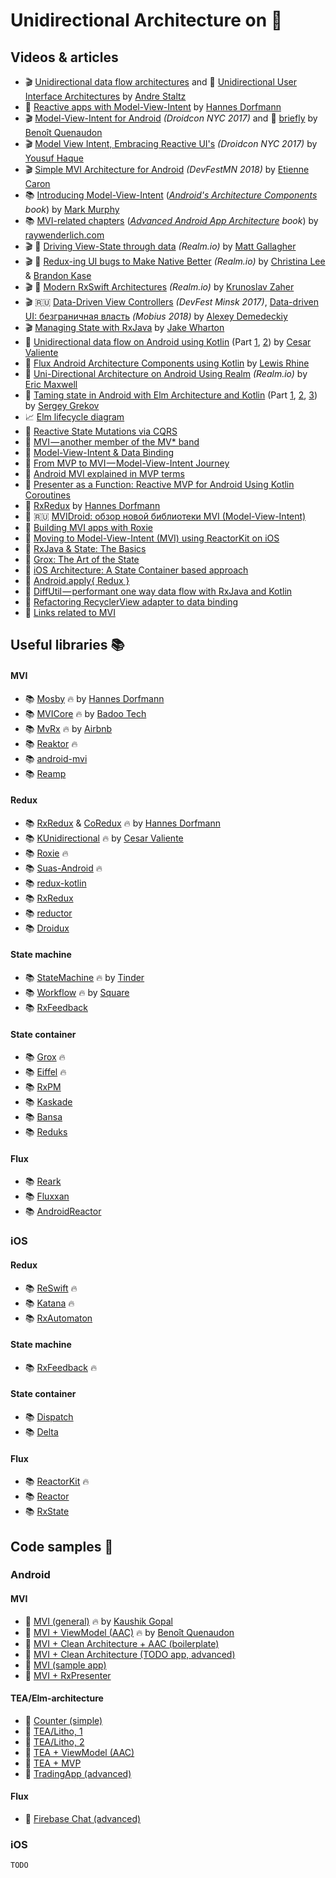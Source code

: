 # Unidirectional Architecture on :iphone:

## Videos & articles

* :clapper: [Unidirectional data flow architectures](https://www.youtube.com/watch?v=1c6XiQsnh_U) and :page_facing_up: [Unidirectional User Interface Architectures](https://staltz.com/unidirectional-user-interface-architectures.html) by [Andre Staltz](https://github.com/staltz)
* :bookmark_tabs: [Reactive apps with Model-View-Intent](http://hannesdorfmann.com/android/mosby3-mvi-1) by [Hannes Dorfmann](https://github.com/sockeqwe)
* :clapper: [Model-View-Intent for Android](https://www.youtube.com/watch?v=PXBXcHQeDLE) _(Droidcon NYC 2017)_ and :page_facing_up: [briefly](https://proandroiddev.com/the-contract-of-the-model-view-intent-architecture-777f95706c1e) by [Benoît Quenaudon](https://github.com/oldergod)
* :clapper: [Model View Intent, Embracing Reactive UI's](https://www.youtube.com/watch?v=8JewfcZl5TQ) _(Droidcon NYC 2017)_ by [Yousuf Haque](https://github.com/yousuf-haque)
* :clapper: [Simple MVI Architecture for Android](https://www.youtube.com/watch?v=A2xyPZyoFUo) _(DevFestMN 2018)_ by [Etienne Caron](https://github.com/kanawish)
* :books: [Introducing Model-View-Intent](https://commonsware.com/AndroidArch/previews/introducing-model-view-intent) (_[Android's Architecture Components](https://commonsware.com/AndroidArch) book_) by [Mark Murphy](https://github.com/commonsguy)
* :books: [MVI-related chapters](https://store.raywenderlich.com/products/advanced-android-app-architecture) (_[Advanced Android App Architecture](https://store.raywenderlich.com/products/advanced-android-app-architecture) book_) by [raywenderlich.com](https://www.raywenderlich.com)
* :clapper: :page_facing_up: [Driving View-State through data](https://academy.realm.io/posts/try-swift-nyc-2017-matt-gallagher-driving-view-state-through-data/) _(Realm.io)_ by [Matt Gallagher](https://github.com/mattgallagher)
* :clapper: :page_facing_up: [Redux-ing UI bugs to Make Native Better](https://academy.realm.io/posts/kau-lee-kase-reduxing-ui-borrowing-from-web/) _(Realm.io)_ by [Christina Lee](https://github.com/christinalee) & [Brandon Kase](https://github.com/bkase)
* :clapper: :page_facing_up: [Modern RxSwift Architectures](https://academy.realm.io/posts/try-swift-nyc-2017-krunoslav-zaher-modern-rxswift-architectures/) _(Realm.io)_ by [Krunoslav Zaher](https://github.com/kzaher)
* :clapper: :ru: [Data-Driven View Controllers](https://www.youtube.com/watch?v=MrFuKB3HY9o) _(DevFest Minsk 2017)_, [Data-driven UI: безграничная власть](https://www.youtube.com/watch?v=tnKeUr5tRUg) _(Mobius 2018)_ by [Alexey Demedeckiy](https://github.com/AlexeyDemedetskiy)
* :clapper: [Managing State with RxJava](https://www.youtube.com/watch?v=0IKHxjkgop4) by [Jake Wharton](https://github.com/JakeWharton)
* :page_facing_up: [Unidirectional data flow on Android using Kotlin](https://proandroiddev.com/unidirectional-data-flow-on-android-the-blog-post-part-1-cadcf88c72f5) (Part [1](https://proandroiddev.com/unidirectional-data-flow-on-android-the-blog-post-part-1-cadcf88c72f5), [2](https://proandroiddev.com/unidirectional-data-flow-on-android-the-blog-post-part-2-b8cfedb1265a)) by [Cesar Valiente](https://github.com/CesarValiente)
* :page_facing_up: [Flux Android Architecture Components using Kotlin](https://medium.com/lewisrhine/flux-android-architecture-components-using-kotlin-a1c933ebf883) by [Lewis Rhine](https://github.com/LewisRhine)
* :page_facing_up: [Uni-Directional Architecture on Android Using Realm](https://academy.realm.io/posts/eric-maxwell-uni-directional-architecture-android-using-realm/) _(Realm.io)_ by [Eric Maxwell](https://emaxwell.info/)
* :page_facing_up: [Taming state in Android with Elm Architecture and Kotlin](https://proandroiddev.com/taming-state-in-android-with-elm-architecture-and-kotlin-part-1-566caae0f706) (Part [1](https://proandroiddev.com/taming-state-in-android-with-elm-architecture-and-kotlin-part-1-566caae0f706), [2](https://proandroiddev.com/taming-state-in-android-with-elm-architecture-and-kotlin-part-2-c709f75f7596), [3](https://proandroiddev.com/taming-state-in-android-with-elm-architecture-and-kotlin-part-3-f37a7a630ec1)) by [Sergey Grekov](https://github.com/sgrekov)
* :chart_with_upwards_trend: [Elm lifecycle diagram](https://github.com/plaxdan/elm-lifecycle)
* :page_facing_up: [Reactive State Mutations via CQRS](https://arturdryomov.online/posts/reactive-state-mutations/)
* :page_facing_up: [MVI — another member of the MV* band](https://proandroiddev.com/mvi-a-new-member-of-the-mv-band-6f7f0d23bc8a)
* :page_facing_up: [Model-View-Intent & Data Binding](https://proandroiddev.com/model-view-intent-data-binding-39c7a6a6512f)
* :page_facing_up: [From MVP to MVI — Model-View-Intent Journey](https://android.jlelse.eu/from-mvp-to-mvi-model-view-intent-journey-part-i-8542f9fe7ef7)
* :page_facing_up: [Android MVI explained in MVP terms](https://rongi.github.io/kotlin-blog/rx-presenter.html)
* :page_facing_up: [Presenter as a Function: Reactive MVP for Android Using Kotlin Coroutines](https://rw.co/our-thinking/presenter-as-a-function-reactive-mvp-for-android-using-kotlin-coroutines/)
* :page_facing_up: [RxRedux](https://freeletics.engineering/2018/08/16/rxredux.html) by [Hannes Dorfmann](https://github.com/sockeqwe)
* :page_facing_up: :ru: [MVIDroid: обзор новой библиотеки MVI (Model-View-Intent)](https://habr.com/post/417763/)
* :page_facing_up: [Building MVI apps with Roxie](https://proandroiddev.com/unidirectional-data-flow-with-roxie-bec546c18598)
* :page_facing_up: [Moving to Model-View-Intent (MVI) using ReactorKit on iOS](https://blog.getdoctalk.com/moving-to-model-view-intent-mvi-on-ios-2146e0c07d1c)
* :page_facing_up: [RxJava & State: The Basics](https://tech.instacart.com/rxjava-state-the-basics-f842eaee7ee1)
* :page_facing_up: [Grox: The Art of the State](https://medium.com/groupon-eng/grox-the-art-of-the-state-b5223f48d696)
* :page_facing_up: [iOS Architecture: A State Container based approach](https://jobandtalent.engineering/ios-architecture-an-state-container-based-approach-4f1a9b00b82e)
* :page_facing_up: [Android.apply{ Redux }](https://blog.shazam.com/android-apply-redux-2ad0f7355e0)
* :page_facing_up: [DiffUtil — performant one way data flow with RxJava and Kotlin](https://medium.com/@ZakTaccardi/diffutil-one-way-data-flow-with-rxjava-and-kotlin-6e17f0cdef0c)
* :page_facing_up: [Refactoring RecyclerView adapter to data binding](https://blog.untitledkingdom.com/refactoring-recyclerview-adapter-to-data-binding-5631f239095f)
* :page_facing_up: [Links related to MVI](https://github.com/CodyEngel/MVI)

## Useful libraries :books:

#### MVI
* :books: [Mosby](https://github.com/sockeqwe/mosby) :fire: by [Hannes Dorfmann](https://github.com/sockeqwe)
* :books: [MVICore](https://github.com/badoo/MVICore) :fire: by [Badoo Tech](https://github.com/badoo)
* :books: [MvRx](https://github.com/airbnb/MvRx) :fire: by [Airbnb](https://github.com/airbnb)
* :books: [Reaktor](https://github.com/floschu/Reaktor) :fire:
* :books: [android-mvi](https://github.com/memtrip/android-mvi)
* :books: [Reamp](https://github.com/eastbanctechru/Reamp)
#### Redux
* :books: [RxRedux](https://github.com/freeletics/RxRedux) & [CoRedux](https://github.com/freeletics/CoRedux) :fire: by [Hannes Dorfmann](https://github.com/sockeqwe)
* :books: [KUnidirectional](https://github.com/CesarValiente/KUnidirectional) :fire: by [Cesar Valiente](https://github.com/CesarValiente)
* :books: [Roxie](https://github.com/ww-tech/roxie) :fire:
* :books: [Suas-Android](https://github.com/zendesk/Suas-Android) :fire:
* :books: [redux-kotlin](https://github.com/pardom/redux-kotlin)
* :books: [RxRedux](https://github.com/Zeyad-37/RxRedux)
* :books: [reductor](https://github.com/Yarikx/reductor)
* :books: [Droidux](https://github.com/izumin5210/Droidux)
#### State machine
* :books: [StateMachine](https://github.com/Tinder/StateMachine) :fire: by [Tinder](https://github.com/Tinder)
* :books: [Workflow](https://github.com/square/workflow) :fire: by [Square](https://github.com/square)
* :books: [RxFeedback](https://github.com/NoTests/RxFeedback.kt)
#### State container
* :books: [Grox](https://github.com/groupon/grox) :fire:
* :books: [Eiffel](https://github.com/etiennelenhart/Eiffel) :fire:
* :books: [RxPM](https://github.com/dmdevgo/RxPM)
* :books: [Kaskade](https://github.com/gumil/Kaskade)
* :books: [Bansa](https://github.com/brianegan/bansa)
* :books: [Reduks](https://github.com/beyondeye/Reduks)
#### Flux
* :books: [Reark](https://github.com/reark/reark)
* :books: [Fluxxan](https://github.com/thedumbtechguy/Fluxxan)
* :books: [AndroidReactor](https://github.com/floschu/AndroidReactor)

### iOS

#### Redux
* :books: [ReSwift](https://github.com/ReSwift/ReSwift) :fire:
* :books: [Katana](https://github.com/BendingSpoons/katana-swift) :fire:
* :books: [RxAutomaton](https://github.com/inamiy/RxAutomaton)
#### State machine
* :books: [RxFeedback](https://github.com/NoTests/RxFeedback.swift) :fire:
#### State container
* :books: [Dispatch](https://github.com/alexdrone/Dispatch)
* :books: [Delta](https://github.com/thoughtbot/Delta)
#### Flux
* :books: [ReactorKit](https://github.com/ReactorKit/ReactorKit) :fire:
* :books: [Reactor](https://github.com/ReactorSwift/Reactor)
* :books: [RxState](https://github.com/RxSwiftCommunity/RxState)

## Code samples :file_folder:

### Android

#### MVI
* :file_folder: [MVI (general)](https://github.com/kaushikgopal/movies-usf) :fire: by [Kaushik Gopal](https://github.com/kaushikgopal)
* :file_folder: [MVI + ViewModel (AAC)](https://github.com/oldergod/android-architecture) :fire: by [Benoît Quenaudon](https://github.com/oldergod)
* :file_folder: [MVI + Clean Architecture + AAC (boilerplate)](https://github.com/bufferapp/android-clean-architecture-mvi-boilerplate)
* :file_folder: [MVI + Clean Architecture (TODO app, advanced)](https://github.com/iPoli/iPoli-android)
* :file_folder: [MVI (sample app)](https://github.com/kanawish/android-mvi-sample)
* :file_folder: [MVI + RxPresenter](https://github.com/rongi/rx-presenter-example)
#### TEA/Elm-architecture
* :file_folder: [Counter (simple)](https://github.com/glung/elm-architecture-android)
* :file_folder: [TEA/Litho, 1](https://github.com/p69/Elma)
* :file_folder: [TEA/Litho, 2](https://github.com/y2k/litho-elmish)
* :file_folder: [TEA + ViewModel (AAC)](https://github.com/InventiDevelopment/Elmdroid)
* :file_folder: [TEA + MVP](https://github.com/sgrekov/Android-Elm-Architecture-Sample)
* :file_folder: [TradingApp (advanced)](https://github.com/futtetennista/TradingApp)
#### Flux
* :file_folder: [Firebase Chat (advanced)](https://github.com/FrangSierra/KotlinFirechat)

### iOS

`TODO`
